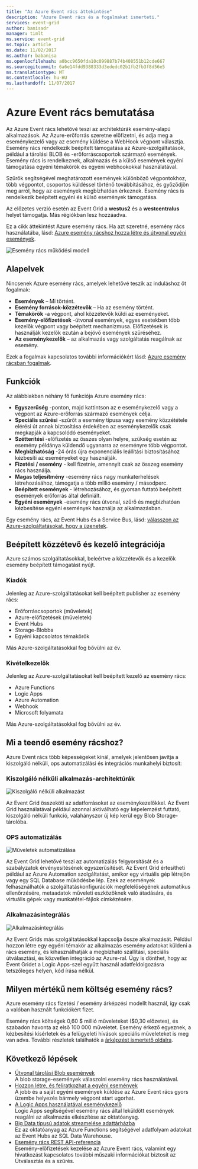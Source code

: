 ```yaml
---
title: "Az Azure Event rács áttekintése"
description: "Azure Event rács és a fogalmakat ismerteti."
services: event-grid
author: banisadr
manager: timlt
ms.service: event-grid
ms.topic: article
ms.date: 11/02/2017
ms.author: babanisa
ms.openlocfilehash: a0bcc9650fda10c099887b74b408551b12cde667
ms.sourcegitcommit: 6a6e14fdd9388333d3ededc02b1fb2fb3f8d56e5
ms.translationtype: MT
ms.contentlocale: hu-HU
ms.lasthandoff: 11/07/2017
---
```

# <a name="an-introduction-to-azure-event-grid"></a>Azure Event rács bemutatása

Az Azure Event rács lehetővé teszi az architektúrák esemény-alapú alkalmazások. Az Azure-erőforrás szeretne előfizetni, és adja meg a eseménykezelő vagy az esemény küldése a WebHook végpont választja. Esemény rács rendelkezik beépített támogatása az Azure-szolgáltatások, például a tárolási BLOB és -erőforráscsoportok származó események. Esemény rács is rendelkeznek, alkalmazás és a külső események egyéni támogatása egyéni témakörök és egyéni webhookokkal használatával. 

Szűrők segítségével meghatározott események különböző végpontokhoz, több végpontot, csoportos küldéssel történő továbbításához, és győződjön meg arról, hogy az események megbízhatóan érkeznek. Esemény rács is rendelkezik beépített egyéni és külső események támogatása.

Az előzetes verzió esetén az Event Grid a **westus2** és a **westcentralus** helyet támogatja. Más régiókban lesz hozzáadva.

Ez a cikk áttekintést Azure esemény rács. Ha azt szeretné, esemény rács használatába, lásd: [Azure esemény rácshoz hozza létre és útvonal egyéni események](custom-event-quickstart.md).

![Esemény rács működési modell](./media/overview/event-grid-functional-model.png)

## <a name="concepts"></a>Alapelvek

Nincsenek Azure esemény rács, amelyek lehetővé teszik az induláshoz öt fogalmak:

* **Események** – Mi történt.
* **Esemény források-közzétevők** – Ha az esemény történt.
* **Témakörök** -a végpont, ahol közzétevők küldi az eseményeket.
* **Esemény-előfizetések** -útvonal események, egyes esetekben több kezelők végpont vagy beépített mechanizmusa. Előfizetések is használják kezelők ezután a bejövő események szűréséhez.
* **Az eseménykezelők** – az alkalmazás vagy szolgáltatás reagálnak az esemény.

Ezek a fogalmak kapcsolatos további információkért lásd: [Azure esemény rácsban fogalmak](concepts.md).

## <a name="capabilities"></a>Funkciók

Az alábbiakban néhány fő funkciója Azure esemény rács:

* **Egyszerűség** -ponton, majd kattintson az e eseménykezelő vagy a végpont az Azure-erőforrás származó események célja.
* **Speciális szűrési** -szűrőt a esemény típusa vagy esemény közzététele elérési út annak biztosítása érdekében az eseménykezelők csak megkapják a kapcsolódó eseményeket.
* **Szétterítési** -előfizetés az összes olyan helyre, szükség esetén az esemény példánya küldendő ugyanarra az eseményre több végpontot.
* **Megbízhatóság** -24 órás újra exponenciális leállítási biztosításához kézbesíti az eseményeket egy használják.
* **Fizetési / esemény** - kell fizetnie, amennyit csak az összeg esemény rács használja.
* **Magas teljesítmény** -esemény rács nagy munkaterhelések létrehozásához, támogatja a több millió esemény / másodperc.
* **Beépített események** - létrehozásához, és gyorsan futtató beépített események erőforrás által definiált.
* **Egyéni események** -esemény rács útvonal, szűrő és megbízhatóan kézbesítése egyéni események használja az alkalmazásban.

Egy esemény rács, az Event Hubs és a Service Bus, lásd: [válasszon az Azure-szolgáltatásokat, hogy a üzenetek](compare-messaging-services.md).

## <a name="built-in-publisher-and-handler-integration"></a>Beépített közzétevő és kezelő integrációja

Azure számos szolgáltatásokkal, beleértve a közzétevők és a kezelők esemény beépített támogatást nyújt.

### <a name="publishers"></a>Kiadók

Jelenleg az Azure-szolgáltatásokat kell beépített publisher az esemény rács:

* Erőforráscsoportok (műveletek)
* Azure-előfizetések (műveletek)
* Event Hubs
* Storage-Blobba
* Egyéni kapcsolatos témakörök

Más Azure-szolgáltatásokkal fog bővülni az év.

### <a name="handlers"></a>Kivételkezelők

Jelenleg az Azure-szolgáltatásokat kell beépített kezelő az esemény rács: 

* Azure Functions
* Logic Apps
* Azure Automation
* Webhook
* Microsoft folyamata

Más Azure-szolgáltatásokkal fog bővülni az év.

## <a name="what-can-i-do-with-event-grid"></a>Mi a teendő esemény rácshoz?

Azure Event rács több képességeket kínál, amelyek jelentősen javítja a kiszolgáló nélküli, ops automatizálási és integrációs munkahelyi biztosít: 

### <a name="serverless-application-architectures"></a>Kiszolgáló nélküli alkalmazás-architektúrák

![Kiszolgáló nélküli alkalmazást](./media/overview/serverless_web_app.png)

Az Event Grid összeköti az adatforrásokat az eseménykezelőkkel. Az Event Grid használatával például azonnal aktiválható egy képelemzést futtató, kiszolgáló nélküli funkció, valahányszor új kép kerül egy Blob Storage-tárolóba. 

### <a name="ops-automation"></a>OPS automatizálás

![Műveletek automatizálása](./media/overview/Ops_automation.png)

Az Event Grid lehetővé teszi az automatizálás felgyorsítását és a szabályzatok érvényesítésének egyszerűsítését. Az Event Grid értesítheti például az Azure Automation szolgáltatást, amikor egy virtuális gép létrejön vagy egy SQL Database működésbe lép. Ezek az események felhasználhatók a szolgáltatáskonfigurációk megfelelőségének automatikus ellenőrzésére, metaadatok műveleti eszközöknek való átadására, és virtuális gépek vagy munkatétel-fájlok címkézésére.

### <a name="application-integration"></a>Alkalmazásintegrálás

![Alkalmazásintegrálás](./media/overview/app_integration.png)

Az Event Grids más szolgáltatásokkal kapcsolja össze alkalmazását. Például hozzon létre egy egyéni témakör az alkalmazás esemény adatokat küldeni a rács esemény, és kihasználhatják a megbízható szállítási, speciális útválasztási, és közvetlen integráció az Azure-ral. Úgy is dönthet, hogy az Event Gridet a Logic Apps-szel együtt használ adatfeldolgozásra tetszőleges helyen, kód írása nélkül. 

## <a name="how-much-does-event-grid-cost"></a>Milyen mértékű nem költség esemény rács?

Azure esemény rács fizetési / esemény árképzési modellt használ, így csak a valóban használt funkciókért fizet.

Esemény rács költségek 0,60 $ millió műveleteket ($0,30 előzetes), és szabadon havonta az első 100 000 műveletet. Esemény érkező egyeznek, a kézbesítési kísérletek és a felügyeleti hívások speciális műveleteket is meg van adva.  További részletek találhatók a [árképzést ismertető oldalra](https://azure.microsoft.com/pricing/details/event-grid/).

## <a name="next-steps"></a>Következő lépések

* [Útvonal tárolási Blob események](../storage/blobs/storage-blob-event-quickstart.md?toc=%2fazure%2fevent-grid%2ftoc.json)  
  A blob storage-események válaszolni esemény rács használatával.
* [Hozzon létre, és feliratkozhat a egyéni események](custom-event-quickstart.md)  
  A jobb és a saját egyéni események küldése az Azure Event rács gyors üzembe helyezés bármely végpont start ugorhat.
* [A Logic Apps használatával eseménykezelő](monitor-virtual-machine-changes-event-grid-logic-app.md)  
  Logic Apps segítségével esemény rács által leküldött események reagálni az alkalmazás elkészítése az oktatóanyag.
* [Big Data típusú adatok streamelése adattárházba](event-grid-event-hubs-integration.md)  
  Ez az oktatóanyag az Azure Functions segítségével adatfolyam adatokat az Event Hubs az SQL Data Warehouse.
* [Esemény rács REST API-referencia](/rest/api/eventgrid)  
  Esemény-előfizetések kezelése az Azure Event rács, valamint egy hivatkozást kapcsolatos további műszaki információkat biztosít az Útválasztás és a szűrés.